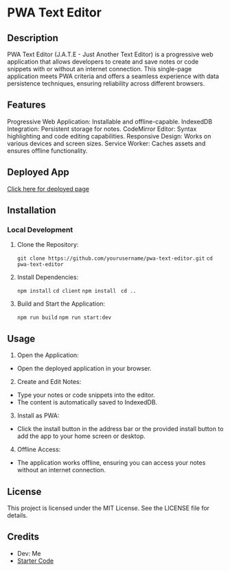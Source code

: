 # PWA Text Editor

## Description
PWA Text Editor (J.A.T.E - Just Another Text Editor) is a progressive web application that allows developers to create and save notes or code snippets with or without an internet connection. This single-page application meets PWA criteria and offers a seamless experience with data persistence techniques, ensuring reliability across different browsers.


## Features
Progressive Web Application: Installable and offline-capable.
IndexedDB Integration: Persistent storage for notes.
CodeMirror Editor: Syntax highlighting and code editing capabilities.
Responsive Design: Works on various devices and screen sizes.
Service Worker: Caches assets and ensures offline functionality.

## Deployed App 

[Click here for deployed page](https://pwa-text-editor-rbak.onrender.com)

## Installation
### Local Development
1. Clone the Repository:

    `git clone https://github.com/yourusername/pwa-text-editor.git`
   `cd pwa-text-editor`

2. Install Dependencies:

    `npm install`
    `cd client`
    `npm install `
    `cd ..`


3. Build and Start the Application:

    `npm run build`
    `npm run start:dev`



## Usage
1. Open the Application:

 - Open the deployed application in your browser.

2. Create and Edit Notes:

 - Type your notes or code snippets into the editor.
 - The content is automatically saved to IndexedDB.

3. Install as PWA:

 - Click the install button in the address bar or the provided install button to add the app to your home screen or desktop.

4. Offline Access:

 - The application works offline, ensuring you can access your notes without an internet connection.


## License
This project is licensed under the MIT License. See the LICENSE file for details.

## Credits

- Dev: Me 
- [Starter Code](https://github.com/coding-boot-camp/cautious-meme)